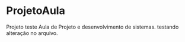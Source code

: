 # ProjetoAula
Projeto teste Aula de Projeto e desenvolvimento de sistemas.
testando alteração no arquivo.
